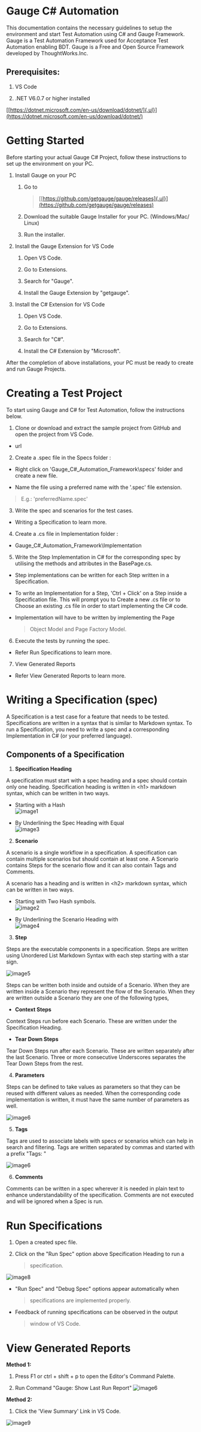 # Gauge C# Automation

This documentation contains the necessary guidelines to setup the
environment and start Test Automation using C\# and Gauge Framework.
Gauge is a Test Automation Framework used for Acceptance Test Automation
enabling BDT. Gauge is a Free and Open Source Framework developed by
ThoughtWorks.Inc.

## Prerequisites:

1.  VS Code

2.  .NET V6.0.7 or higher installed

[[https://dotnet.microsoft.com/en-us/download/dotnet/]{.ul}](https://dotnet.microsoft.com/en-us/download/dotnet/)

# Getting Started

Before starting your actual Gauge C\# Project, follow these instructions
to set up the environment on your PC.

1.  Install Gauge on your PC

    1.  Go to
        > [[https://github.com/getgauge/gauge/releases]{.ul}](https://github.com/getgauge/gauge/releases)

    2.  Download the suitable Gauge Installer for your PC. (Windows/Mac/ Linux)

    3.  Run the installer.

2.  Install the Gauge Extension for VS Code

    1.  Open VS Code.

    2.  Go to Extensions.

    3.  Search for "Gauge".

    4.  Install the Gauge Extension by "getgauge".

3.  Install the C\# Extension for VS Code

    1.  Open VS Code.

    2.  Go to Extensions.

    3.  Search for "C\#".

    4.  Install the C\# Extension by "Microsoft".

After the completion of above installations, your PC must be ready to
create and run Gauge Projects.

# Creating a Test Project

To start using Gauge and C\# for Test Automation, follow the
instructions below.

1.  Clone or download and extract the sample project from GitHub and open the project from VS Code.

-   url

2.  Create a .spec file in the Specs folder :

-   Right click on 'Gauge_C\#\_Automation_Framework\\specs' folder and create a new file.

-   Name the file using a preferred name with the '.spec' file extension.

> E.g.: 'preferredName.spec'

3.  Write the spec and scenarios for the test cases.

-   Writing a Specification to learn more.

4.  Create a .cs file in Implementation folder :

-   Gauge_C\#\_Automation_Framework\\Implementation

5.  Write the Step Implementation in C\# for the corresponding spec by utilising the methods and attributes in the BasePage.cs.

-   Step implementations can be written for each Step written in a Specification.

-   To write an Implementation for a Step, 'Ctrl + Click' on a Step inside a Specification file.
 This will prompt you to Create a new .cs file or to Choose an existing
 .cs file in order to start implementing the C\# code.

-   Implementation will have to be written by implementing the Page
    > Object Model and Page Factory Model.

6.  Execute the tests by running the spec.

-   Refer Run Specifications to learn more.

7.  View Generated Reports

-   Refer View Generated Reports to learn more.

#  

# Writing a Specification (spec)

A Specification is a test case for a feature that needs to be tested.
Specifications are written in a syntax that is similar to Markdown
syntax. To run a Specification, you need to write a spec and a
corresponding Implementation in C\# (or your preferred language).

## Components of a Specification

1.  **Specification Heading**

A specification must start with a spec heading and a spec should contain
only one heading. Specification heading is written in \<h1\> markdown
syntax, which can be written in two ways.

-   Starting with a Hash<br />
    ![image1](https://user-images.githubusercontent.com/88071958/182809136-ab1bfbce-61cb-4bf4-a958-62061b3f005e.png)

-   By Underlining the Spec Heading with Equal<br />
    ![image3](https://user-images.githubusercontent.com/88071958/182809584-6b526a12-f864-4eb4-a1a4-d8d38f95628e.png)


2.  **Scenario**

A scenario is a single workflow in a specification. A specification can
contain multiple scenarios but should contain at least one. A Scenario
contains Steps for the scenario flow and it can also contain Tags and
Comments.

A scenario has a heading and is written in \<h2\> markdown syntax, which
can be written in two ways.

-   Starting with Two Hash symbols.<br />
   ![image2](https://user-images.githubusercontent.com/88071958/182809519-a11652b1-b1c2-4d6f-8907-a58b8c58dfa0.png)

-   By Underlining the Scenario Heading with<br />
    ![image4](https://user-images.githubusercontent.com/88071958/182809624-4d16f89f-bb50-488b-a8fd-76a71fce1c40.png)


3.  **Step**

Steps are the executable components in a specification. Steps are
written using Unordered List Markdown Syntax with each step starting
with a star sign.<br />

![image5](https://user-images.githubusercontent.com/88071958/182809736-68e0f8a6-fb48-4b2d-b700-04ca17e3997e.png)

Steps can be written both inside and outside of a Scenario. When they
are written inside a Scenario they represent the flow of the Scenario.
When they are written outside a Scenario they are one of the following
types,

-   **Context Steps**

 Context Steps run before each Scenario. These are written under the Specification Heading.

-   **Tear Down Steps**

 Tear Down Steps run after each Scenario. These are written separately after the last Scenario. Three or more consecutive Underscores separates the Tear Down Steps from the rest.

4.  **Parameters**

Steps can be defined to take values as parameters so that they can be
reused with different values as needed. When the corresponding code
implementation is written, it must have the same number of parameters as
well.<br />

![image6](https://user-images.githubusercontent.com/88071958/182809892-cfd002a3-02c4-4eb2-9f31-74c2af9a2cfc.png)

5.  **Tags**

Tags are used to associate labels with specs or scenarios which can help
in search and filtering. Tags are written separated by commas and
started with a prefix "Tags: "<br />

![image6](https://user-images.githubusercontent.com/88071958/182809892-cfd002a3-02c4-4eb2-9f31-74c2af9a2cfc.png)


6.  **Comments**

Comments can be written in a spec wherever it is needed in plain text to
enhance understandability of the specification. Comments are not
executed and will be ignored when a Spec is run.

###  

# Run Specifications

1.  Open a created spec file.

2.  Click on the "Run Spec" option above Specification Heading to run a
    > specification.


![image8](https://user-images.githubusercontent.com/88071958/182810057-fcb449e1-de82-493e-b612-cbf32fc73f54.png)

-   "Run Spec" and "Debug Spec" options appear automatically when
    > specifications are implemented properly.

-   Feedback of running specifications can be observed in the output
    > window of VS Code.

###  

# View Generated Reports

**Method 1:**

1.  Press F1 or ctrl + shift + p to open the Editor's Command Palette.

2.  Run Command "Gauge: Show Last Run Report"
![image6](https://user-images.githubusercontent.com/88071958/182810379-d57a3eb3-9189-4543-bd4e-0c14edc2442d.png)


**Method 2:**

1.  Click the 'View Summary' Link in VS Code.

![image9](https://user-images.githubusercontent.com/88071958/182810462-63c4c0fe-62b7-4eec-995b-2d4079749968.png)

